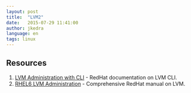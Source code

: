 ```yaml
---
layout: post
title:  "LVM2"
date:   2015-07-29 11:41:00
author: jkedra
language: en
tags: linux
---
```


## Resources

1. [LVM Administration with CLI][redhat-lvm-cli] - RedHat documentation on LVM CLI.
2. [RHEL6 LVM Administration][redhat-lvm-pdf] - Comprehensive RedHat manual on LVM.


[redhat-lvm-pdf]: https://access.redhat.com/documentation/en-US/Red_Hat_Enterprise_Linux/6/pdf/Logical_Volume_Manager_Administration/Red_Hat_Enterprise_Linux-6-Logical_Volume_Manager_Administration-en-US.pdf
[redhat-lvm-cli]:  https://access.redhat.com/documentation/en-US/Red_Hat_Enterprise_Linux/4/html/Cluster_Logical_Volume_Manager/LVM_CLI.html

